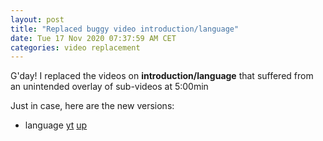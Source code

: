 ```yaml
---
layout: post
title: "Replaced buggy video introduction/language"
date: Tue 17 Nov 2020 07:37:59 AM CET
categories: video replacement
---
```

G'day! I replaced the videos on **introduction/language** that suffered from an unintended overlay of sub-videos at 5:00min

Just in case, here are the new versions:

  * language
    [yt](https://youtu.be/p9oiyabH6yo)
	[up](https://mediaup.uni-potsdam.de/Play/25748)
